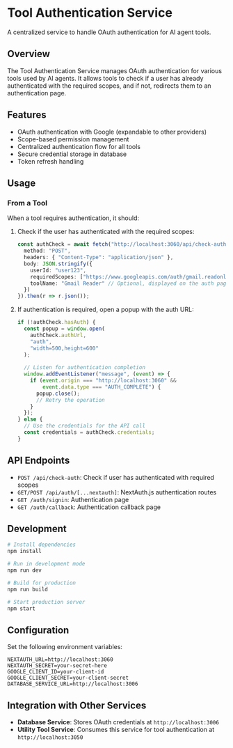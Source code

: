 # Tool Authentication Service

A centralized service to handle OAuth authentication for AI agent tools.

## Overview

The Tool Authentication Service manages OAuth authentication for various tools used by AI agents. It allows tools to check if a user has already authenticated with the required scopes, and if not, redirects them to an authentication page.

## Features

- OAuth authentication with Google (expandable to other providers)
- Scope-based permission management
- Centralized authentication flow for all tools
- Secure credential storage in database
- Token refresh handling

## Usage

### From a Tool

When a tool requires authentication, it should:

1. Check if the user has authenticated with the required scopes:
   ```typescript
   const authCheck = await fetch("http://localhost:3060/api/check-auth", {
     method: "POST",
     headers: { "Content-Type": "application/json" },
     body: JSON.stringify({
       userId: "user123",
       requiredScopes: ["https://www.googleapis.com/auth/gmail.readonly"],
       toolName: "Gmail Reader" // Optional, displayed on the auth page
     })
   }).then(r => r.json());
   ```

2. If authentication is required, open a popup with the auth URL:
   ```typescript
   if (!authCheck.hasAuth) {
     const popup = window.open(
       authCheck.authUrl,
       "auth",
       "width=500,height=600"
     );
     
     // Listen for authentication completion
     window.addEventListener("message", (event) => {
       if (event.origin === "http://localhost:3060" && 
           event.data.type === "AUTH_COMPLETE") {
         popup.close();
         // Retry the operation
       }
     });
   } else {
     // Use the credentials for the API call
     const credentials = authCheck.credentials;
   }
   ```

## API Endpoints

- `POST /api/check-auth`: Check if user has authenticated with required scopes
- `GET/POST /api/auth/[...nextauth]`: NextAuth.js authentication routes
- `GET /auth/signin`: Authentication page
- `GET /auth/callback`: Authentication callback page

## Development

```bash
# Install dependencies
npm install

# Run in development mode
npm run dev

# Build for production
npm run build

# Start production server
npm start
```

## Configuration

Set the following environment variables:

```
NEXTAUTH_URL=http://localhost:3060
NEXTAUTH_SECRET=your-secret-here
GOOGLE_CLIENT_ID=your-client-id
GOOGLE_CLIENT_SECRET=your-client-secret
DATABASE_SERVICE_URL=http://localhost:3006
```

## Integration with Other Services

- **Database Service**: Stores OAuth credentials at `http://localhost:3006`
- **Utility Tool Service**: Consumes this service for tool authentication at `http://localhost:3050` 